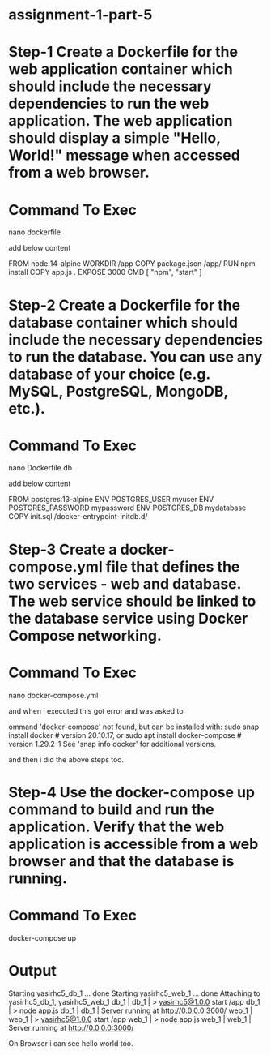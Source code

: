# assignment-1-part-5

# Step-1 Create a Dockerfile for the web application container which should include the necessary dependencies to run the web application. The web application should display a simple "Hello, World!" message when accessed from a web browser.

# Command To Exec

nano dockerfile

add below content

FROM node:14-alpine
WORKDIR /app
COPY package.json /app/
RUN npm install
COPY app.js .
EXPOSE 3000
CMD [ "npm", "start" ]

# Step-2 Create a Dockerfile for the database container which should include the necessary dependencies to run the database. You can use any database of your choice (e.g. MySQL, PostgreSQL, MongoDB, etc.).

# Command To Exec
nano Dockerfile.db

add below content

FROM postgres:13-alpine
ENV POSTGRES_USER myuser
ENV POSTGRES_PASSWORD mypassword
ENV POSTGRES_DB mydatabase
COPY init.sql /docker-entrypoint-initdb.d/

# Step-3 Create a docker-compose.yml file that defines the two services - web and database. The web service should be linked to the database service using Docker Compose networking.

# Command To Exec
nano docker-compose.yml

and when i executed this got error and was asked to 

ommand 'docker-compose' not found, but can be installed with:
sudo snap install docker          # version 20.10.17, or
sudo apt  install docker-compose  # version 1.29.2-1
See 'snap info docker' for additional versions.

and then i did the above steps too.

# Step-4 Use the docker-compose up command to build and run the application. Verify that the web application is accessible from a web browser and that the database is running.

# Command To Exec
docker-compose up

# Output 
Starting yasirhc5_db_1 ... done
Starting yasirhc5_web_1 ... done
Attaching to yasirhc5_db_1, yasirhc5_web_1
db_1   | 
db_1   | > yasirhc5@1.0.0 start /app
db_1   | > node app.js
db_1   | 
db_1   | Server running at http://0.0.0.0:3000/
web_1  | 
web_1  | > yasirhc5@1.0.0 start /app
web_1  | > node app.js
web_1  | 
web_1  | Server running at http://0.0.0.0:3000/

On Browser i can see hello world too.




